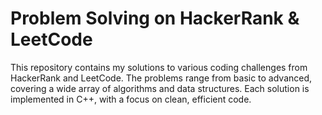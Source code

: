 
# Problem Solving on HackerRank & LeetCode

This repository contains my solutions to various coding challenges from HackerRank and LeetCode. The problems range from basic to advanced, covering a wide array of algorithms and data structures. Each solution is implemented in C++, with a focus on clean, efficient code.

